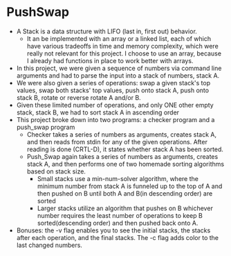 # PushSwap

* A Stack is a data structure with LIFO (last in, first out) behavior. 
	* It an be implemented with an array or a linked list, each of which have
	  various tradeoffs in time and memory complexity, which were really not relevant
	  for this project. I choose to use an array, because I already had
	  functions in place to work better with arrays.
* In this project, we were given a sequence of numbers via command line
  arguments and had to parse the input into a stack of numbers, stack A.
* We were also given a series of operations: swap a given stack's top values,
  swap both stacks' top values, push onto stack A, push onto stack B, rotate or
  reverse rotate A and/or B.
* Given these limited number of operations, and only ONE other empty stack,
  stack B, we had to sort stack A in ascending order
* This project broke down into two programs: a checker program and a push\_swap
  program
	* Checker takes a series of numbers as arguments, creates stack A, and then reads from stdin for any of the given operations. After reading is done (CRTL-D), it states whether stack A has been sorted.
	* Push\_Swap again takes a series of numbers as arguments, creates stack A,
	  and then performs one of two homemade sorting algorithms based on stack
	  size. 
		* Small stacks use a min-num-solver algorithm, where the minimum number
		  from stack A is funneled up to the top of A and then pushed on B until
		  both A and B(in descending order) are sorted
		* Larger stacks utilize an algorithm that pushes on B whichever number
		  requires the least number of operations to keep B sorted(descending
		  order) and then pushed back onto A.
* Bonuses: the -v flag enables you to see the initial stacks, the stacks after
  each operation, and the final stacks. The -c flag adds color to the last
  changed numbers.
